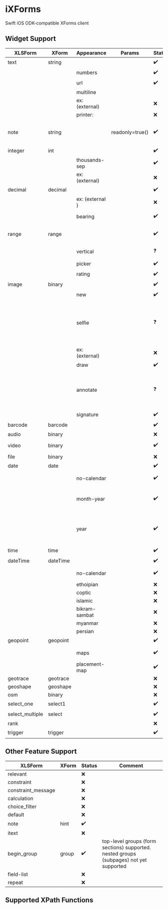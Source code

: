 # iXForms
Swift iOS ODK-compatible XForms client

## Widget Support

XLSForm | XForm | Appearance | Params | Status | Comment
--|--|--|--|--|--
text | string | | | :heavy_check_mark: |
| | | numbers | | :heavy_check_mark: |
| | | url | | :heavy_check_mark: |
| | | multiline | | |
| | | ex: (external) | | :x: |
| | | printer: | | :x: |
note | string | | readonly=true() | :heavy_check_mark: | note is just a read-only string control
integer | int | | | :heavy_check_mark: |
| | | thousands-sep | | :heavy_check_mark: |
| | | ex: (external) | | :x: |
decimal | decimal | | | :heavy_check_mark: |
| | | ex: (external ) | | :x: |
| | | bearing | | :heavy_check_mark: | compass widget
range | range | | | :heavy_check_mark: | both integer and decimal supported
| | | vertical | | :question: | displayed as horizontal...
| | | picker | | :heavy_check_mark: |
| | | rating | | :heavy_check_mark: | 
image | binary ||| :heavy_check_mark: |
| | | new | | :heavy_check_mark: | 
| | | selfie | | :question: | auto-selects selfie camera, but can still manually switch to front camera
| | | ex: (external) | | :x: |
| | | draw | | :heavy_check_mark: |
| | | annotate | | :question: | currently only support cropping (not yet draw annotations)
| | | signature | | :heavy_check_mark: |
barcode | barcode ||| :heavy_check_mark: |
audio | binary ||| :x: |
video | binary ||| :heavy_check_mark: | picker needs work...
file | binary ||| :x: |
date | date ||| :heavy_check_mark: |
| | | no-calendar || :heavy_check_mark: | same as default
| | | month-year || :heavy_check_mark: | UIDatePicker still shows day (but not saved)
| | | year || :heavy_check_mark: | UIDatePicker still shows day and month (but not saved)
time | time ||| :heavy_check_mark: |
dateTime | dateTime ||| :heavy_check_mark: |
| | | no-calendar || :heavy_check_mark: | same as default
| | | ethoipian || :x: |
| | | coptic || :x: |
| | | islamic || :x: |
| | | bikram-sambat || :x: |
| | | myanmar || :x: |
| | | persian || :x: |
geopoint | geopoint ||| :heavy_check_mark: |
| | | maps || :heavy_check_mark: | same as default
| | | placement-map || :heavy_check_mark: |
geotrace | geotrace ||| :x: |
geoshape | geoshape ||| :x: |
osm | binary ||| :x: |
select_one | select1 ||| :heavy_check_mark: |
select_multiple | select ||| :heavy_check_mark: |
rank |||| :x: |
trigger | trigger ||| :heavy_check_mark: |

## Other Feature Support

XLSForm | XForm  | Status | Comment
--|--|--|--
relevant | | :x: |
constraint | | :x: |
constraint_message | | :x: |
calculation | | :x: |
choice_filter | | :x: |
default | | :x: |
note | hint | :heavy_check_mark: |
itext | | :x: |
begin_group | group | :heavy_check_mark: | top-level groups (form sections) supported. nested groups (subpages) not yet supported
field-list | | :x: |
repeat | | :x: |


## Supported XPath Functions
